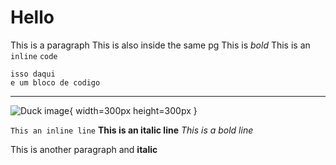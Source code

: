 # Hello

<tag1> <tag2>
This is a paragraph
This is also inside the same pg
This is *bold*
This is an `inline` `code`

```
isso daqui
e um bloco de codigo
```

---

![Duck image](./duck.jpg){ width=300px height=300px }

`This an inline line`
**This is an italic line**
*This is a bold line*

This is another paragraph and **italic**
